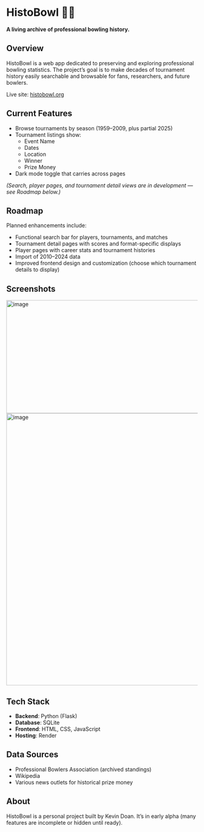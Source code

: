 # HistoBowl 📖🎳
**A living archive of professional bowling history.**

## Overview ##
HistoBowl is a web app dedicated to preserving and exploring professional bowling statistics. The project’s goal is to make decades of tournament history easily searchable and browsable for fans, researchers, and future bowlers.

Live site: [histobowl.org](histobowl.org)  

## Current Features ##
- Browse tournaments by season (1959–2009, plus partial 2025)
- Tournament listings show:
	- Event Name
	- Dates
	- Location
	- Winner
	- Prize Money
- Dark mode toggle that carries across pages

*(Search, player pages, and tournament detail views are in development — see Roadmap below.)*

## Roadmap ##
Planned enhancements include:
- Functional search bar for players, tournaments, and matches
- Tournament detail pages with scores and format-specific displays
- Player pages with career stats and tournament histories
- Import of 2010–2024 data
- Improved frontend design and customization (choose which tournament details to display)

## Screenshots ##
<img width="607" height="297" alt="image" src="https://github.com/user-attachments/assets/dc191cb1-e171-427a-b621-f6f990061d91" />
<img width="2211" height="715" alt="image" src="https://github.com/user-attachments/assets/c9b0d062-8827-4c8f-ae99-c8421aa0f7c7" />

## Tech Stack ##
- **Backend**: Python (Flask)
- **Database**: SQLite
- **Frontend**: HTML, CSS, JavaScript
- **Hosting**: Render

## Data Sources ##
- Professional Bowlers Association (archived standings)
- Wikipedia
- Various news outlets for historical prize money

## About ##
HistoBowl is a personal project built by Kevin Doan. It’s in early alpha (many features are incomplete or hidden until ready).

